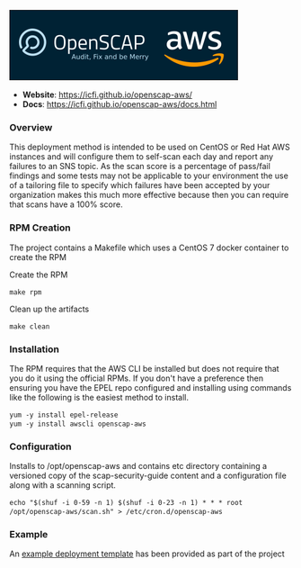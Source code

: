 ![logo](https://raw.githubusercontent.com/ICFI/openscap-aws/master/docs/images/project.png)

* **Website**: https://icfi.github.io/openscap-aws/
* **Docs**: https://icfi.github.io/openscap-aws/docs.html

### Overview

This deployment method is intended to be used on CentOS or Red Hat AWS instances and will configure them to self-scan 
each day and report any failures to an SNS topic. As the scan score is a percentage of pass/fail findings and some tests 
may not  be applicable to your environment the use of a tailoring file to specify which failures have been accepted by 
your organization makes this much more effective because then you can require that scans have a 100% score.

### RPM Creation

The project contains a Makefile which uses a CentOS 7 docker container to create the RPM

Create the RPM

    make rpm
    
Clean up the artifacts

    make clean

### Installation

The RPM requires that the AWS CLI be installed but does not require that you do it using the official RPMs. If you 
don't have a preference then ensuring you have the EPEL repo configured and installing using commands like the following
is the easiest method to install.

    yum -y install epel-release
    yum -y install awscli openscap-aws
    
### Configuration

Installs to /opt/openscap-aws and contains etc directory containing a versioned copy of the scap-security-guide 
content and a configuration file along with a scanning script.

    echo "$(shuf -i 0-59 -n 1) $(shuf -i 0-23 -n 1) * * * root /opt/openscap-aws/scan.sh" > /etc/cron.d/openscap-aws
    
### Example

An [example deployment template](example/openscap-aws.yaml) has been provided as part of the project

